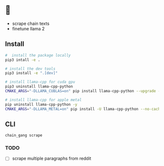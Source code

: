 # :cake:

* scrape chain texts
* finetune llama 2


## Install

```bash
#  install the package locally
pip3 intall -e .

# install the dev tools
pip3 install -e ".[dev]"

# install llama-cpp for cuda gpu
pip3 uninstall llama-cpp-python
CMAKE_ARGS="-DLLAMA_CUBLAS=on" pip install llama-cpp-python --upgrade --force-reinstall --no-cache-dir

# install llama-cpp for apple metal
pip uninstall llama-cpp-python -y
CMAKE_ARGS="-DLLAMA_METAL=on" pip install -U llama-cpp-python --no-cache-dir
```

## CLI


```bash
chain_gang scrape
```

### TODO

* [ ] scrape multiple paragraphs from reddit
